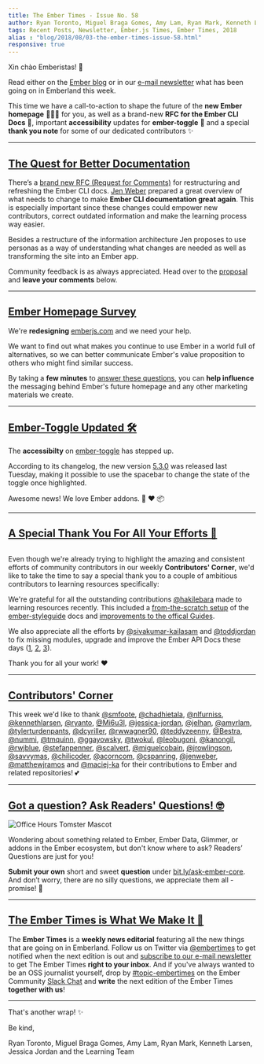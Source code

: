 ```yaml
---
title: The Ember Times - Issue No. 58
author: Ryan Toronto, Miguel Braga Gomes, Amy Lam, Ryan Mark, Kenneth Larsen, Jessica Jordan
tags: Recent Posts, Newsletter, Ember.js Times, Ember Times, 2018
alias : "blog/2018/08/03-the-ember-times-issue-58.html"
responsive: true
---
```


Xin chào Emberistas! 🐹

Read either on the [Ember blog](https://www.emberjs.com/blog/2018/08/03/the-ember-times-issue-58.html) or in our [e-mail newsletter](https://the-emberjs-times.ongoodbits.com/2018/08/03/issue-58) what has been going on in Emberland this week.

This time we have a call-to-action to shape the future of the **new Ember homepage** 🎨👩‍🎨 for you, as well as a brand-new **RFC for the Ember CLI Docs** 📖,
important **accessibility** updates for **ember-toggle** 🔘 and a special **thank you note** for some of our dedicated contributors ✨


---

## [The Quest for Better Documentation](https://github.com/ember-cli/rfcs/pull/120)

There’s a [brand new RFC (Request for Comments)](https://github.com/jenweber/rfcs-1/blob/cli-guides/active/0000-cli-guides.md) for restructuring and refreshing the Ember CLI docs. [Jen Weber](https://twitter.com/jwwweber) prepared a great overview of what needs to change to make **Ember CLI documentation great again**. This is especially important since these changes could empower new contributors, correct outdated information and make the learning process way easier.

Besides a restructure of the information architecture Jen proposes to use personas as a way of understanding what changes are needed as well as transforming the site into an Ember app.

Community feedback is as always appreciated. Head over to the [proposal](https://github.com/ember-cli/rfcs/pull/120) and **leave your comments** below.

---

## [Ember Homepage Survey](https://www.emberjs.com/blog/2018/07/30/ember-homepage-survey.html)

We're **redesigning** [emberjs.com](https://emberjs.com/) and we need your help.

We want to find out what makes you continue to use Ember in a world full of alternatives, so we can better communicate Ember's value proposition to others who might find similar success.

By taking a **few minutes** to [answer these questions](https://www.emberjs.com/homepage-survey), you can **help influence** the messaging behind Ember's future homepage and any other marketing materials we create.

---

## [Ember-Toggle Updated 🛠](https://github.com/knownasilya/ember-toggle/blob/master/CHANGELOG.md#530-2018-07-31)

The **accessibilty** on [ember-toggle](https://github.com/knownasilya/ember-toggle) has stepped up.

According to its changelog, the new version [5.3.0](https://github.com/knownasilya/ember-toggle/compare/v5.2.4...v5.3.0) was released last Tuesday, making it possible to use the spacebar to change the state of the toggle once highlighted.

Awesome news! We love Ember addons. 🐹 ❤️ 📦

---

## [A Special Thank You For All Your Efforts 🙇](https://github.com/ember-learn)

<div class="blog-row">
  <img class="float-left transparent" alt="" title="Ember Style Guide Docs" src="/images/blog/emberjstimes/styleguide-docs-screenshot.png" />
</div>

Even though we're already trying to highlight the amazing and consistent efforts of community contributors
in our weekly **Contributors' Corner**, we'd like to take the time to say a special thank you
to a couple of ambitious contributors to learning resources specifically:

We're grateful for all the outstanding contributions [@hakilebara](https://github.com/hakilebara) made to learning resources
recently. This included a [from-the-scratch setup](https://github.com/ember-learn/ember-styleguide/pull/76) of the [ember-styleguide](https://github.com/ember-learn/ember-styleguide) docs and [improvements to the offical Guides](https://github.com/ember-learn/guides-source/pull/112).

We also appreciate all the efforts by [@sivakumar-kailasam](https://github.com/sivakumar-kailasam) and [@toddjordan](https://github.com/toddjordan)
to fix missing modules, upgrade and improve the Ember API Docs these days ([1](https://github.com/ember-learn/algolia-index-update-scripts/pull/4), [2](https://github.com/emberjs/ember.js/pull/16836), [3](https://github.com/ember-learn/ember-jsonapi-docs/commits?author=sivakumar-kailasam&since=2018-06-30T22:00:00Z&until=2018-07-31T22:00:00Z)).

Thank you for all your work! ❤️

---

## [Contributors' Corner](https://guides.emberjs.com/release/contributing/repositories/)

<p>This week we'd like to thank <a href="https://github.com/smfoote" target="gh-user">@smfoote</a>, <a href="https://github.com/chadhietala" target="gh-user">@chadhietala</a>, <a href="https://github.com/nlfurniss" target="gh-user">@nlfurniss</a>, <a href="https://github.com/kennethlarsen" target="gh-user">@kennethlarsen</a>, <a href="https://github.com/ryanto" target="gh-user">@ryanto</a>, <a href="https://github.com/Mi6u3l" target="gh-user">@Mi6u3l</a>, <a href="https://github.com/jessica-jordan" target="gh-user">@jessica-jordan</a>, <a href="https://github.com/jelhan" target="gh-user">@jelhan</a>, <a href="https://github.com/amyrlam" target="gh-user">@amyrlam</a>, <a href="https://github.com/tylerturdenpants" target="gh-user">@tylerturdenpants</a>, <a href="https://github.com/dcyriller" target="gh-user">@dcyriller</a>, <a href="https://github.com/rwwagner90" target="gh-user">@rwwagner90</a>, <a href="https://github.com/teddyzeenny" target="gh-user">@teddyzeenny</a>, <a href="https://github.com/Bestra" target="gh-user">@Bestra</a>, <a href="https://github.com/nummi" target="gh-user">@nummi</a>, <a href="https://github.com/tmquinn" target="gh-user">@tmquinn</a>, <a href="https://github.com/ggayowsky" target="gh-user">@ggayowsky</a>, <a href="https://github.com/twokul" target="gh-user">@twokul</a>, <a href="https://github.com/leobugoni" target="gh-user">@leobugoni</a>, <a href="https://github.com/kanongil" target="gh-user">@kanongil</a>, <a href="https://github.com/rwjblue" target="gh-user">@rwjblue</a>, <a href="https://github.com/stefanpenner" target="gh-user">@stefanpenner</a>, <a href="https://github.com/scalvert" target="gh-user">@scalvert</a>, <a href="https://github.com/miguelcobain" target="gh-user">@miguelcobain</a>, <a href="https://github.com/jrowlingson" target="gh-user">@jrowlingson</a>, <a href="https://github.com/savvymas" target="gh-user">@savvymas</a>, <a href="https://github.com/chilicoder" target="gh-user">@chilicoder</a>, <a href="https://github.com/acorncom" target="gh-user">@acorncom</a>, <a href="https://github.com/cspanring" target="gh-user">@cspanring</a>, <a href="https://github.com/jenweber" target="gh-user">@jenweber</a>, <a href="https://github.com/matthewjramos" target="gh-user">@matthewjramos</a> and <a href="https://github.com/maciej-ka" target="gh-user">@maciej-ka</a> for their contributions to Ember and related repositories! 💕
</p>

---

## [Got a question? Ask Readers' Questions! 🤓](https://docs.google.com/forms/d/e/1FAIpQLScqu7Lw_9cIkRtAiXKitgkAo4xX_pV1pdCfMJgIr6Py1V-9Og/viewform)

<div class="blog-row">
  <img class="float-right small transparent padded" alt="Office Hours Tomster Mascot" title="Readers' Questions" src="/images/tomsters/officehours.png" />

  <p>Wondering about something related to Ember, Ember Data, Glimmer, or addons in the Ember ecosystem, but don't know where to ask? Readers’ Questions are just for you!</p>

<p><strong>Submit your own</strong> short and sweet <strong>question</strong> under <a href="https://bit.ly/ask-ember-core" target="rq">bit.ly/ask-ember-core</a>. And don’t worry, there are no silly questions, we appreciate them all - promise! 🤞</p>

</div>

---

## [The Ember Times is What We Make It 🙌](https://embercommunity.slack.com/messages/C8P6UPWNN/)

The **Ember Times** is a **weekly news editorial** featuring all the new things that are going on in Emberland.
Follow us on Twitter via [@embertimes](https://twitter.com/embertimes) to get notified when the next edition is out and [subscribe to our e-mail newsletter](https://the-emberjs-times.ongoodbits.com/) to get The Ember Times **right to your inbox**.
And if you've always wanted to be an OSS journalist yourself,
drop by [#topic-embertimes](https://embercommunity.slack.com/messages/C8P6UPWNN/)
on the Ember Community [Slack Chat](https://ember-community-slackin.herokuapp.com/)
and **write** the next edition of the Ember Times **together with us**!


---


That's another wrap!  ✨

Be kind,

Ryan Toronto, Miguel Braga Gomes, Amy Lam, Ryan Mark, Kenneth Larsen, Jessica Jordan and the Learning Team

